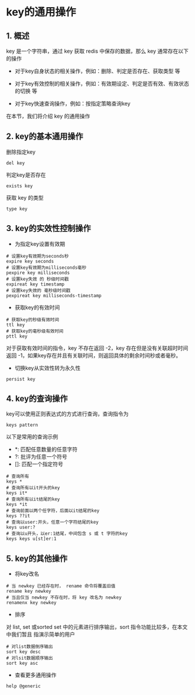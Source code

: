 # key的通用操作

## 1. 概述

key 是一个字符串，通过 key 获取 redis 中保存的数据，那么 key 通常存在以下的操作

- 对于key自身状态的相关操作，例如：删除、判定是否存在、获取类型 等

- 对于key有效控制的相关操作，例如：有效期设定、判定是否有效、有效状态的切换 等

- 对于key快速查询操作，例如：按指定策略查询key

在本节，我们将介绍 key 的通用操作

## 2. key的基本通用操作

删除指定key

```shell
del key
```

判定key是否存在

```shell
exists key
```

获取 key 的类型

```shell
type key
```

## 3. key的实效性控制操作

- 为指定key设置有效期

```shell
# 设置key有效期为seconds秒
expire key seconds
# 设置key有效期为milliseconds毫秒
pexpire key milliseconds
# 设置key失效 的 秒级时间戳
expireat key timestamp
# 设置key失效的 毫秒级时间戳
pexpireat key milliseconds-timestamp
```

- 获取key的有效时间

```shell
# 获取key的秒级有效时间
ttl key
# 获取key的毫秒级有效时间
pttl key
```

对于获取有效时间的指令，key 不存在返回 -2，key 存在但是没有关联超时时间返回 -1，如果key存在并且有关联时间，则返回具体的剩余时间秒或者毫秒。

- 切换key从实效性转为永久性

```shell
persist key
```

## 4. key的查询操作

key可以使用正则表达式的方式进行查询，查询指令为 

```shell
keys pattern
```

以下是常用的查询示例

- *: 匹配任意数量的任意字符
- ?: 批评为任意一个符号
- []: 匹配一个指定符号

```shell
# 查询所有
keys *
# 查询所有以it开头的key
keys it*
# 查询所有以it结尾的key
keys *it
# 查询前面以两个任字符，后面以it结尾的key
keys ??it
# 查询以user:开头，任意一个字符结尾的key
keys user:?
# 查询以u开头，以er:1结尾，中间包含 s 或 t 字符的key
keys keys u[st]er:1
```

## 5. key的其他操作

- 将key改名

```shell
# 当 newkey 已经存在时， rename 命令将覆盖旧值
rename key newkey
# 当且仅当 newkey 不存在时，将 key 改名为 newkey
renamenx key newkey
```

- 排序

对 list, set 或sorted set 中的元素进行排序输出，sort 指令功能比较多，在本文中我们暂且 指演示简单的用户

```shell
# 对list数据倒序输出
sort key desc
# 对lsit数据顺序输出
sort key asc
```

- 查看更多通用操作

```shell
help @generic
```
